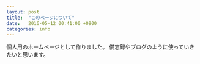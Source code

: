 ```yaml
---
layout: post
title:  "このページについて"
date:   2016-05-12 00:41:00 +0900
categories: info
---
```

個人用のホームページとして作りました。
備忘録やブログのように使っていきたいと思います。
